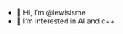 - 👋 Hi, I’m @lewisisme
- 👀 I’m interested in AI and c++


<!---
lewisisme/lewisisme is a ✨ special ✨ repository because its `README.md` (this file) appears on your GitHub profile.
You can click the Preview link to take a look at your changes.
--->
